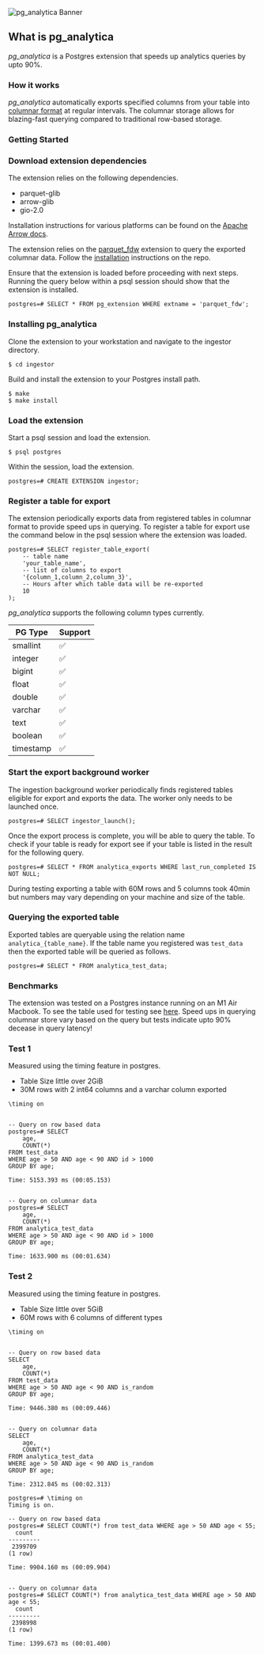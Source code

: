 ![pg_analytica Banner](images/pg_analytica.jpg)

## What is pg_analytica

*pg_analytica* is a Postgres extension that speeds up analytics queries by upto 90%. 

### How it works

*pg_analytica* automatically exports specified columns from your table into [columnar format](https://parquet.apache.org) at regular intervals. The columnar storage allows for blazing-fast querying compared to traditional row-based storage.

### Getting Started

### Download extension dependencies

The extension relies on the following dependencies.
 - parquet-glib
 - arrow-glib
 - gio-2.0

Installation instructions for various platforms can be found on the [Apache Arrow docs](https://arrow.apache.org/install/).

The extension relies on the [parquet_fdw](https://github.com/adjust/parquet_fdw) extension to query the exported columnar data. Follow the [installation](https://github.com/adjust/parquet_fdw?tab=readme-ov-file#installation) instructions on the repo.

Ensure that the extension is loaded before proceeding with next steps.
Running the query below within a psql session should show that the extension is installed.

```
postgres=# SELECT * FROM pg_extension WHERE extname = 'parquet_fdw';
```


### Installing pg_analytica

Clone the extension to your workstation and navigate to the ingestor directory.

```
$ cd ingestor
```

Build and install the extension to your Postgres install path.

```
$ make
$ make install
```

### Load the extension

Start a psql session and load the extension.
```
$ psql postgres
```

Within the session, load the extension.
```
postgres=# CREATE EXTENSION ingestor;
```

### Register a table for export

The extension periodically exports data from registered tables in columnar format to
provide speed ups in querying. To register a table for export use the command below
in the psql session where the extension was loaded.

```
postgres=# SELECT register_table_export(
    -- table name
    'your_table_name', 
    -- list of columns to export
    '{column_1,column_2,column_3}',
    -- Hours after which table data will be re-exported
    10
);
```

*pg_analytica* supports the following column types currently.

| PG Type        | Support                |
| -------------- | ---------------------- |
| smallint       | :white_check_mark:     |
| integer        | :white_check_mark:     |
| bigint         | :white_check_mark:     |
| float          | :white_check_mark:     |
| double         | :white_check_mark:     |
| varchar        | :white_check_mark:     |
| text           | :white_check_mark:     |
| boolean        | :white_check_mark:     |
| timestamp      | :white_check_mark:     |

### Start the export background worker

The ingestion background worker periodically finds registered tables eligible
for export and exports the data. The worker only needs to be launched once.

```
postgres=# SELECT ingestor_launch();
```

Once the export process is complete, you will be able to query the table.
To check if your table is ready for export see if your table is listed in the result
for the following query.

```
postgres=# SELECT * FROM analytica_exports WHERE last_run_completed IS NOT NULL;
```

During testing exporting a table with 60M rows and 5 columns took 40min but numbers may vary depending on your machine and size of the table.

### Querying the exported table

Exported tables are queryable using the relation name `analytica_{table_name}`.
If the table name you registered was `test_data` then the exported table will be queried as follows.
```
postgres=# SELECT * FROM analytica_test_data;
```

### Benchmarks

The extension was tested on a Postgres instance running on an M1 Air Macbook. To see the table used for testing see [here](./ingestor/generate_test_data.sql).
Speed ups in querying columnar store vary based on the query but tests indicate upto 90% decease in query latency!


### Test 1

Measured using the timing feature in postgres.
 - Table Size little over 2GiB
 - 30M rows with 2 int64 columns and a varchar column exported

```
\timing on


-- Query on row based data
postgres=# SELECT 
    age,
    COUNT(*) 
FROM test_data
WHERE age > 50 AND age < 90 AND id > 1000
GROUP BY age;

Time: 5153.393 ms (00:05.153)


-- Query on columnar data
postgres=# SELECT 
    age,
    COUNT(*) 
FROM analytica_test_data
WHERE age > 50 AND age < 90 AND id > 1000
GROUP BY age;

Time: 1633.900 ms (00:01.634)
```

### Test 2

Measured using the timing feature in postgres.
 - Table Size little over 5GiB
 - 60M rows with 6 columns of different types
 
```
\timing on


-- Query on row based data
SELECT 
    age,
    COUNT(*) 
FROM test_data
WHERE age > 50 AND age < 90 AND is_random
GROUP BY age;

Time: 9446.380 ms (00:09.446)


-- Query on columnar data
SELECT 
    age,
    COUNT(*) 
FROM analytica_test_data
WHERE age > 50 AND age < 90 AND is_random
GROUP BY age;

Time: 2312.845 ms (00:02.313)

postgres=# \timing on
Timing is on.

-- Query on row based data
postgres=# SELECT COUNT(*) from test_data WHERE age > 50 AND age < 55;
  count  
---------
 2399709
(1 row)

Time: 9904.160 ms (00:09.904)


-- Query on columnar data
postgres=# SELECT COUNT(*) from analytica_test_data WHERE age > 50 AND age < 55;
  count  
---------
 2398998
(1 row)

Time: 1399.673 ms (00:01.400)
```